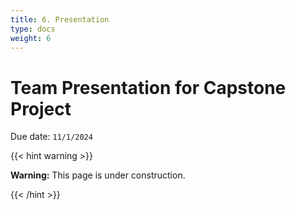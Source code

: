 ```yaml
---
title: 6. Presentation
type: docs
weight: 6
---
```


# Team Presentation for Capstone Project

Due date: `11/1/2024`

{{< hint warning >}}

**Warning:** This page is under construction.

{{< /hint >}}
